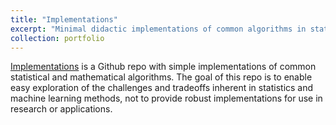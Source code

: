 ```yaml
---
title: "Implementations"
excerpt: "Minimal didactic implementations of common algorithms in statistics and applied math"
collection: portfolio
---
```


[Implementations](https://github.com/andrewherren/implementations) is a Github 
repo with simple implementations of common statistical and mathematical algorithms. 
The goal of this repo is to enable easy exploration of the challenges and tradeoffs 
inherent in statistics and machine learning methods, not to provide robust 
implementations for use in research or applications.

